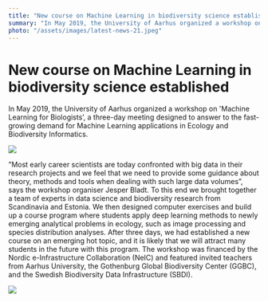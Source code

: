 ```yaml
---
title: "New course on Machine Learning in biodiversity science established"
summary: "In May 2019, the University of Aarhus organized a workshop on 'Machine Learning for Biologists’, a three-day meeting designed to answer to the fast-growing demand for Machine Learning applications in Ecology and Biodiversity Informatics."
photo: "/assets/images/latest-news-21.jpeg"
---
```


New course on Machine Learning in biodiversity science established 
===============================

<p>In May 2019, the University of Aarhus organized a workshop on 'Machine Learning for Biologists’, a three-day meeting designed to answer to the fast-growing demand for Machine Learning applications in Ecology and Biodiversity Informatics.<br><p>
<a href="{% include baseurl %}/assets/images/news/MachineLearning_1.png"><img class="normal" src="{% include baseurl %}/assets/images/news/MachineLearning_1.png"></a>
<br>
<p>”Most early career scientists are today confronted with big data in their research projects and we feel that we need to provide some guidance about theory, methods and tools when dealing with such large data volumes”, says the workshop organiser Jesper Bladt. To this end we brought together a team of experts in data science and biodiversity research from Scandinavia and Estonia. We then designed computer exercises and build up a course program where students apply deep learning methods to newly emerging analytical problems in ecology, such as image processing and species distribution analyses. After three days, we had established a new course on an emerging hot topic, and it is likely that we will attract many students in the future with this program. The workshop was financed by the Nordic e-Infrastructure Collaboration (NeIC) and featured invited teachers from Aarhus University, the Gothenburg Global Biodiversity Center (GGBC), and the Swedish Biodiversity Data Infrastructure (SBDI).<br></p>
<a href="{% include baseurl %}/assets/images/news/MachineLearning_2.png"><img class="normal" src="{% include baseurl %}/assets/images/news/MachineLearning_2.png"></a>
